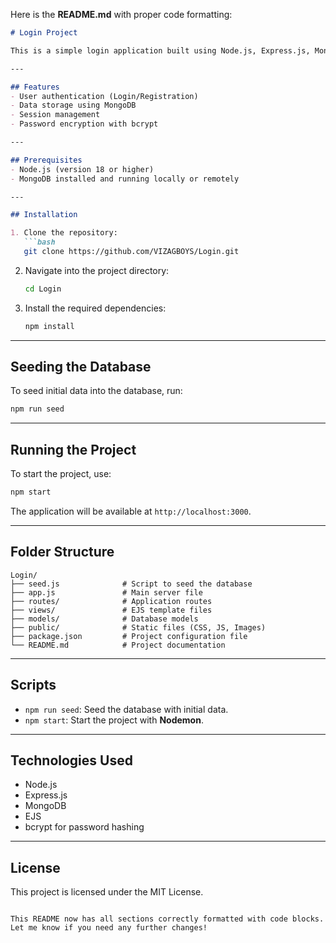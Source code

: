 Here is the **README.md** with proper code formatting:

```markdown
# Login Project

This is a simple login application built using Node.js, Express.js, MongoDB, and EJS.

---

## Features
- User authentication (Login/Registration)
- Data storage using MongoDB
- Session management
- Password encryption with bcrypt

---

## Prerequisites
- Node.js (version 18 or higher)
- MongoDB installed and running locally or remotely

---

## Installation

1. Clone the repository:
   ```bash
   git clone https://github.com/VIZAGBOYS/Login.git
   ```

2. Navigate into the project directory:
   ```bash
   cd Login
   ```

3. Install the required dependencies:
   ```bash
   npm install
   ```

---

## Seeding the Database
To seed initial data into the database, run:
```bash
npm run seed
```

---

## Running the Project
To start the project, use:
```bash
npm start
```

The application will be available at `http://localhost:3000`.

---

## Folder Structure

```
Login/
├── seed.js              # Script to seed the database
├── app.js               # Main server file
├── routes/              # Application routes
├── views/               # EJS template files
├── models/              # Database models
├── public/              # Static files (CSS, JS, Images)
├── package.json         # Project configuration file
└── README.md            # Project documentation
```

---

## Scripts

- `npm run seed`: Seed the database with initial data.
- `npm start`: Start the project with **Nodemon**.

---

## Technologies Used
- Node.js
- Express.js
- MongoDB
- EJS
- bcrypt for password hashing

---

## License
This project is licensed under the MIT License.
```

This README now has all sections correctly formatted with code blocks. Let me know if you need any further changes!
